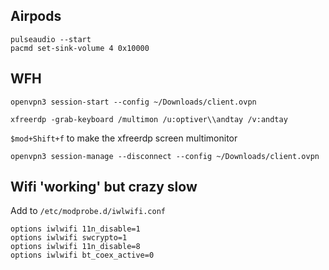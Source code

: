 ## Airpods
```
pulseaudio --start
pacmd set-sink-volume 4 0x10000
```

## WFH
```
openvpn3 session-start --config ~/Downloads/client.ovpn

xfreerdp -grab-keyboard /multimon /u:optiver\\andtay /v:andtay
```

`$mod+Shift+f` to make the xfreerdp screen multimonitor

```
openvpn3 session-manage --disconnect --config ~/Downloads/client.ovpn
```


## Wifi 'working' but crazy slow

Add to `/etc/modprobe.d/iwlwifi.conf`

```
options iwlwifi 11n_disable=1
options iwlwifi swcrypto=1
options iwlwifi 11n_disable=8
options iwlwifi bt_coex_active=0
```
